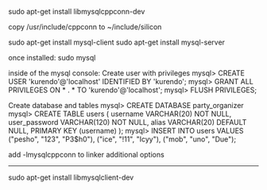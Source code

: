 sudo apt-get install libmysqlcppconn-dev

copy /usr/include/cppconn to ~/include/silicon

sudo apt-get install mysql-client
sudo apt-get install mysql-server

once installed:
sudo mysql

inside of the mysql console:
Create user with privileges
mysql> CREATE USER 'kurendo'@'localhost' IDENTIFIED BY 'kurendo';
mysql> GRANT ALL PRIVILEGES ON * . * TO 'kurendo'@'localhost';
mysql> FLUSH PRIVILEGES;

Create database and tables
mysql> CREATE DATABASE party_organizer
mysql> CREATE TABLE users (
		username VARCHAR(20) NOT NULL,
		user_password VARCHAR(120) NOT NULL,
		alias VARCHAR(20) DEFAULT NULL,
		PRIMARY KEY (username)
		);
mysql> INSERT INTO users VALUES
		("pesho", "123", "P3$h0"),
		("ice", "!11", "Icyy"),
		("mob", "uno", "Due");

add -lmysqlcppconn to linker additional options

------------------------------------------------------------

sudo apt-get install libmysqlclient-dev
